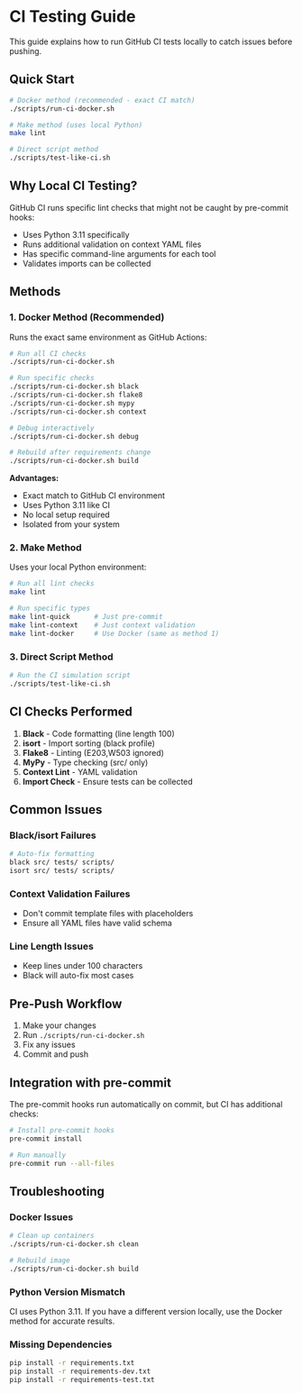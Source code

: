 # CI Testing Guide

This guide explains how to run GitHub CI tests locally to catch issues before pushing.

## Quick Start

```bash
# Docker method (recommended - exact CI match)
./scripts/run-ci-docker.sh

# Make method (uses local Python)
make lint

# Direct script method
./scripts/test-like-ci.sh
```

## Why Local CI Testing?

GitHub CI runs specific lint checks that might not be caught by pre-commit hooks:
- Uses Python 3.11 specifically
- Runs additional validation on context YAML files
- Has specific command-line arguments for each tool
- Validates imports can be collected

## Methods

### 1. Docker Method (Recommended)

Runs the exact same environment as GitHub Actions:

```bash
# Run all CI checks
./scripts/run-ci-docker.sh

# Run specific checks
./scripts/run-ci-docker.sh black
./scripts/run-ci-docker.sh flake8
./scripts/run-ci-docker.sh mypy
./scripts/run-ci-docker.sh context

# Debug interactively
./scripts/run-ci-docker.sh debug

# Rebuild after requirements change
./scripts/run-ci-docker.sh build
```

**Advantages:**
- Exact match to GitHub CI environment
- Uses Python 3.11 like CI
- No local setup required
- Isolated from your system

### 2. Make Method

Uses your local Python environment:

```bash
# Run all lint checks
make lint

# Run specific types
make lint-quick      # Just pre-commit
make lint-context    # Just context validation
make lint-docker     # Use Docker (same as method 1)
```

### 3. Direct Script Method

```bash
# Run the CI simulation script
./scripts/test-like-ci.sh
```

## CI Checks Performed

1. **Black** - Code formatting (line length 100)
2. **isort** - Import sorting (black profile)
3. **Flake8** - Linting (E203,W503 ignored)
4. **MyPy** - Type checking (src/ only)
5. **Context Lint** - YAML validation
6. **Import Check** - Ensure tests can be collected

## Common Issues

### Black/isort Failures
```bash
# Auto-fix formatting
black src/ tests/ scripts/
isort src/ tests/ scripts/
```

### Context Validation Failures
- Don't commit template files with placeholders
- Ensure all YAML files have valid schema

### Line Length Issues
- Keep lines under 100 characters
- Black will auto-fix most cases

## Pre-Push Workflow

1. Make your changes
2. Run `./scripts/run-ci-docker.sh`
3. Fix any issues
4. Commit and push

## Integration with pre-commit

The pre-commit hooks run automatically on commit, but CI has additional checks:

```bash
# Install pre-commit hooks
pre-commit install

# Run manually
pre-commit run --all-files
```

## Troubleshooting

### Docker Issues
```bash
# Clean up containers
./scripts/run-ci-docker.sh clean

# Rebuild image
./scripts/run-ci-docker.sh build
```

### Python Version Mismatch
CI uses Python 3.11. If you have a different version locally, use the Docker method for accurate results.

### Missing Dependencies
```bash
pip install -r requirements.txt
pip install -r requirements-dev.txt
pip install -r requirements-test.txt
```
